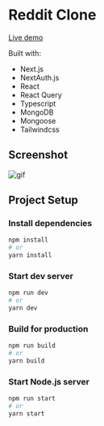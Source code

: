 # Reddit Clone

[Live demo](https://reddit-clone-flawn.vercel.app/)

Built with:

- Next.js
- NextAuth.js
- React
- React Query
- Typescript
- MongoDB
- Mongoose
- Tailwindcss

## Screenshot

![gif](https://github.com/fl4wn/portfolio/blob/main/public/assets/projects/reddit_banner.jpg)

## Project Setup

### Install dependencies

```bash
npm install
# or
yarn install
```

### Start dev server

```bash
npm run dev
# or
yarn dev
```

### Build for production

```bash
npm run build
# or
yarn build
```

### Start Node.js server

```bash
npm run start
# or
yarn start
```
